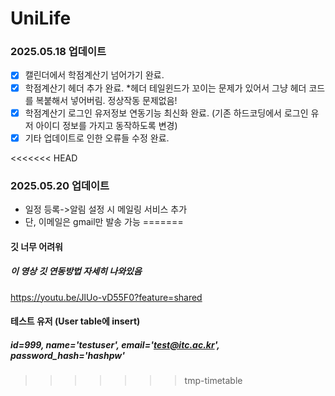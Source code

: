 # UniLife
### 2025.05.18 업데이트
- [X] 캘린더에서 학점계산기 넘어가기 완료.
- [X] 학점계산기 헤더 추가 완료. *헤더 테일윈드가 꼬이는 문제가 있어서 그냥 헤더 코드를 복붙해서 넣어버림. 정상작동 문제없음!
- [X] 학점계산기 로그인 유저정보 연동기능 최신화 완료. (기존 하드코딩에서 로그인 유저 아이디 정보를 가지고 동작하도록 변경)
- [X] 기타 업데이트로 인한 오류들 수정 완료.  

<<<<<<< HEAD
### 2025.05.20 업데이트
- 일정 등록->알림 설정 시 메일링 서비스 추가
- 단, 이메일은 gmail만 발송 가능
=======
#### 깃 너무 어려워
##### 이 영상 깃 연동방법 자세히 나와있음
https://youtu.be/JlUo-vD55F0?feature=shared

#### 테스트 유저 (User table에 insert)
##### id=999, name='testuser', email='test@itc.ac.kr', password_hash='hashpw'
>>>>>>> tmp-timetable
